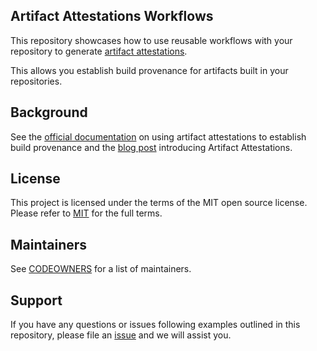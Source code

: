## Artifact Attestations Workflows

This repository showcases how to use reusable workflows with your repository to generate [artifact attestations](https://docs.github.com/en/actions/security-guides/using-artifact-attestations-to-establish-provenance-for-builds).

This allows you establish build provenance for artifacts built
in your repositories.

## Background 

See the [official documentation](https://docs.github.com/en/actions/security-guides/using-artifact-attestations-to-establish-provenance-for-builds) on
using artifact attestations to establish build provenance and
the [blog post](https://github.blog/2024-05-02-introducing-artifact-attestations-now-in-public-beta/) introducing Artifact Attestations.

## License 

This project is licensed under the terms of the MIT open source license. Please refer to [MIT](./LICENSE.txt) for the full terms.

## Maintainers 

See [CODEOWNERS](./CODEOWNERS) for a list of maintainers.

## Support

If you have any questions or issues following examples outlined in this repository,
please file an [issue](https://github.com/github/artifact-attestations-workflows/issues/new?template=Blank+issue) and we will assist you.
